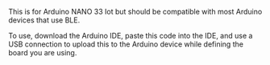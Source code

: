 This is for Arduino NANO 33 Iot but should be compatible with most Arduino devices that use BLE.

To use, download the Arduino IDE, paste this code into the IDE, and use a USB connection to upload this to the Arduino device while defining the board you are using.

